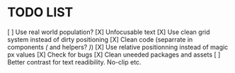 # TODO LIST

[ ] Use real world population?
[X] Unfocusable text
[X] Use clean grid system instead of dirty positioning
[X] Clean code (separrate in components *(* and helpers? *)*)
[X] Use relative positionning instead of magic px values
[X] Check for bugs
[X] Clean uneeded packages and assets
[ ] Better contrast for text readibility. No-clip etc.
